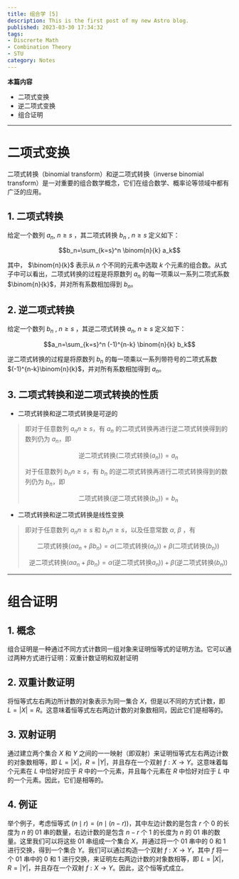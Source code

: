 ```yaml
---
title: 组合学 [5]
description: This is the first post of my new Astro blog.
published: 2023-03-30 17:34:32
tags:
- Discrerte Math
- Combination Theory
- STU
category: Notes
---
```


**本篇内容**
- 二项式变换
- 逆二项式变换
- 组合证明


<!--more-->

---

# 二项式变换

二项式转换（binomial transform）和逆二项式转换（inverse binomial transform）是一对重要的组合数学概念，它们在组合数学、概率论等领域中都有广泛的应用。

## 1. 二项式转换

给定一个数列 $a_n$, $n\geq s$  ，其二项式转换 $b_n$ , $n\geq s$  定义如下：

$$b_n=\sum_{k=s}^n \binom{n}{k} a_k$$

其中， $\binom{n}{k}$ 表示从 $n$ 个不同的元素中选取 $k$ 个元素的组合数。从式子中可以看出，二项式转换的过程是将原数列 ${a_n}$ 的每一项乘以一系列二项式系数 $\binom{n}{k}$，并对所有系数相加得到 $b_n$。

## 2. 逆二项式转换

给定一个数列 $b_n$ , $n\geq s$ ，其逆二项式转换 $a_n$, $n\geq s$ 定义如下：

$$a_n=\sum_{k=s}^n (-1)^{n-k} \binom{n}{k} b_k$$

逆二项式转换的过程是将原数列 ${b_n}$ 的每一项乘以一系列带符号的二项式系数 $(-1)^{n-k}\binom{n}{k}$，并对所有系数相加得到 $a_n$。

## 3. 二项式转换和逆二项式转换的性质

- 二项式转换和逆二项式转换是可逆的
>即对于任意数列 ${a_n}{n\geq s}$，有 ${a_n}$ 的二项式转换再进行逆二项式转换得到的数列仍为 ${a_n}$，即
>
>$$\text{逆二项式转换}(\text{二项式转换}({a_n}))={a_n}$$
>
>对于任意数列 ${b_n}{n\geq s}$，有 ${b_n}$ 的逆二项式转换再进行二项式转换得到的数列仍为 ${b_n}$，即
>
>$$\text{二项式转换}(\text{逆二项式转换}({b_n}))={b_n}$$


- 二项式转换和逆二项式转换是线性变换
>即对于任意数列 ${a_n}{n\geq s}$ 和 ${b_n}{n\geq s}$，以及任意常数 $\alpha,\ \beta$ ，有
>
>$$\text{二项式转换}(\alpha {a_n}+\beta {b_n})=\alpha (\text{二项式转换}({a_n}))+\beta (\text{二项式转换}({b_n}))$$
>
>$$\text{逆二项式转换}(\alpha {a_n}+\beta {b_n})=\alpha (\text{逆二项式转换}{a_n}))+\beta (\text{逆二项式转换}({b_n}))$$

---

# 组合证明
## 1. 概念
组合证明是一种通过不同方式计数同一组对象来证明恒等式的证明方法。它可以通过两种方式进行证明：双重计数证明和双射证明

## 2. 双重计数证明
将恒等式左右两边所计数的对象表示为同一集合 $X$，但是以不同的方式计数，即 $L=|X|=R$。这意味着恒等式左右两边计数的对象数相同，因此它们是相等的。

## 3. 双射证明
通过建立两个集合 $X$ 和 $Y$ 之间的一一映射（即双射）来证明恒等式左右两边计数的对象数相等，即 $L=|X|$，$R=|Y|$，并且存在一个双射 $f:X\to Y$。这意味着每个元素在 $L$ 中恰好对应于 $R$ 中的一个元素，并且每个元素在 $R$ 中恰好对应于 $L$ 中的一个元素。因此，它们是相等的。

## 4. 例证
举个例子，考虑恒等式 $(n\mid r)=(n\mid (n-r))$，其中左边计数的是包含 $r$ 个 $0$ 的长度为 $n$ 的 $01$ 串的数量，右边计数的是包含 $n-r$ 个 $1$ 的长度为 $n$ 的 $01$ 串的数量。这里我们可以将这些 $01$ 串组成一个集合 $X$，并通过将一个 $01$ 串中的 $0$ 和 $1$ 进行交换，得到一个集合 $Y$。我们可以通过构造一个双射 $f:X\to Y$，其中 $f$ 将一个 $01$ 串中的 $0$ 和 $1$ 进行交换，来证明左右两边计数的对象数相等，即 $L=|X|$，$R=|Y|$，并且存在一个双射 $f:X\to Y$。因此，这个恒等式成立。
